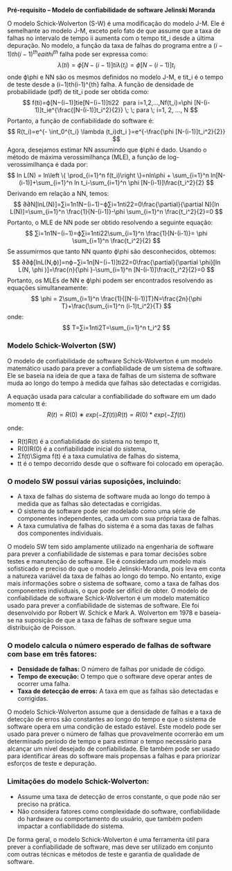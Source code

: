 **Pré-requisito – Modelo de confiabilidade de software Jelinski Moranda**

O modelo Schick-Wolverton (S-W) é uma modificação do modelo J-M. Ele é semelhante ao modelo J-M, exceto pelo fato de que assume que a taxa de falhas no intervalo de tempo ii aumenta com o tempo tit_i desde a última depuração. No modelo, a função da taxa de falhas do programa entre a $(i−1)th(i-1)^{th} e a ithi^{th}$ falha pode ser expressa como:
$$
λ(ti)=ϕ[N−(i−1)]ti\lambda (t_i)=\phi [N-(i-1)]t_i
$$
onde ϕ\phi e NN são os mesmos definidos no modelo J-M, e tit_i é o tempo de teste desde a (i−1)th(i-1)^{th} falha. A função de densidade de probabilidade (pdf) de tit_i pode ser obtida como:
$$
f(ti)=ϕ[N−(i−1)]tie[N−(i−1)]ti22    para  i=1,2,…,Nf(t_i)=\phi [N-(i-1)]t_ie^{\frac{[N-(i-1)]t_i^2}{2}} \; \; para \; i=1, 2, …, N
$$
Portanto, a função de confiabilidade do software é:
$$
R(t_i)=e^{- \int_0^{t_i} \lambda (t_i)dt_i }=e^{-\frac{\phi [N-(i-1)]t_i^2}{2}}
$$
Agora, desejamos estimar NN assumindo que ϕ\phi é dado. Usando o método de máxima verossimilhança (MLE), a função de log-verossimilhança é dada por:
$$
ln L(N) = ln\left \{ \prod_{i=1}^n f(t_i)\right \}=nln\phi + \sum_{i=1}^n ln[N-(i-1)]+\sum_{i=1}^n ln t_i-\sum_{i=1}^n \phi [N-(i-1)]\frac{t_i^2}{2}
$$
Derivando em relação a NN, temos:
$$
∂∂N[lnL(N)]=∑i=1n1N−(i−1)−ϕ∑i=1nti22=0\frac{\partial}{\partial N}[ln L(N)]=\sum_{i=1}^n \frac{1}{N-(i-1)}-\phi \sum_{i=1}^n \frac{t_i^2}{2}=0
$$
Portanto, o MLE de NN pode ser obtido resolvendo a seguinte equação:
$$
∑i=1n1N−(i−1)=ϕ∑i=1nti22\sum_{i=1}^n \frac{1}{N-(i-1)}= \phi \sum_{i=1}^n \frac{t_i^2}{2}
$$
Se assumirmos que tanto NN quanto ϕ\phi são desconhecidos, obtemos:
$$
∂∂ϕ[lnL(N,ϕ)]=nϕ−∑i=1n[N−(i−1)]ti22=0\frac{\partial}{\partial \phi}[ln L(N, \phi )]=\frac{n}{\phi }-\sum_{i=1}^n [N-(i-1)]\frac{t_i^2}{2}=0
$$
Portanto, os MLEs de NN e ϕ\phi podem ser encontrados resolvendo as equações simultaneamente:
$$
\phi = 2\sum_{i=1}^n \frac{1}{[N-(i-1)]T}N=\frac{2n}{\phi T}+\frac{\sum_{i=1}^n (i-1)t_i^2}{T}
$$
onde:
$$
T=∑i=1nti2T=\sum_{i=1}^n t_i^2
$$
### **Modelo Schick-Wolverton (SW)**

O modelo de confiabilidade de software Schick-Wolverton é um modelo matemático usado para prever a confiabilidade de um sistema de software. Ele se baseia na ideia de que a taxa de falhas de um sistema de software muda ao longo do tempo à medida que falhas são detectadas e corrigidas.

A equação usada para calcular a confiabilidade do software em um dado momento tt é:
$$
R(t)=R(0)∗exp(−Σf(t))R(t) = R(0) * exp(-\Sigma f(t))
$$

onde:
- R(t)R(t) é a confiabilidade do sistema no tempo tt,
- R(0)R(0) é a confiabilidade inicial do sistema,
- Σf(t)\Sigma f(t) é a taxa cumulativa de falhas do sistema,
- tt é o tempo decorrido desde que o software foi colocado em operação.

### **O modelo SW possui várias suposições, incluindo:**

- A taxa de falhas do sistema de software muda ao longo do tempo à medida que as falhas são detectadas e corrigidas.
- O sistema de software pode ser modelado como uma série de componentes independentes, cada um com sua própria taxa de falhas.
- A taxa cumulativa de falhas do sistema é a soma das taxas de falhas dos componentes individuais.

O modelo SW tem sido amplamente utilizado na engenharia de software para prever a confiabilidade de sistemas e para tomar decisões sobre testes e manutenção de software. Ele é considerado um modelo mais sofisticado e preciso do que o modelo Jelinski-Moranda, pois leva em conta a natureza variável da taxa de falhas ao longo do tempo. No entanto, exige mais informações sobre o sistema de software, como a taxa de falhas dos componentes individuais, o que pode ser difícil de obter.
O modelo de confiabilidade de software Schick-Wolverton é um modelo matemático usado para prever a confiabilidade de sistemas de software. Ele foi desenvolvido por Robert W. Schick e Mark A. Wolverton em 1978 e baseia-se na suposição de que a taxa de falhas de software segue uma distribuição de Poisson.

### O modelo calcula o número esperado de falhas de software com base em três fatores:

- **Densidade de falhas:** O número de falhas por unidade de código.
- **Tempo de execução:** O tempo que o software deve operar antes de ocorrer uma falha.
- **Taxa de detecção de erros:** A taxa em que as falhas são detectadas e corrigidas.

O modelo Schick-Wolverton assume que a densidade de falhas e a taxa de detecção de erros são constantes ao longo do tempo e que o sistema de software opera em uma condição de estado estável.
Este modelo pode ser usado para prever o número de falhas que provavelmente ocorrerão em um determinado período de tempo e para estimar o tempo necessário para alcançar um nível desejado de confiabilidade. Ele também pode ser usado para identificar áreas do software mais propensas a falhas e para priorizar esforços de teste e depuração.

### **Limitações do modelo Schick-Wolverton:**

- Assume uma taxa de detecção de erros constante, o que pode não ser preciso na prática.
- Não considera fatores como complexidade do software, confiabilidade do hardware ou comportamento do usuário, que também podem impactar a confiabilidade do sistema.

De forma geral, o modelo Schick-Wolverton é uma ferramenta útil para prever a confiabilidade de software, mas deve ser utilizado em conjunto com outras técnicas e métodos de teste e garantia de qualidade de software.


